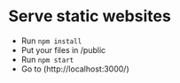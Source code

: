 # Serve static websites

- Run `npm install`
- Put your files in /public
- Run `npm start`
- Go to (http://localhost:3000/)

